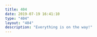 ```yaml
---
title: 404
date: 2019-07-19 16:41:10
type: "404"
layout: "404"
description: "Everything is on the way!"
---
```

